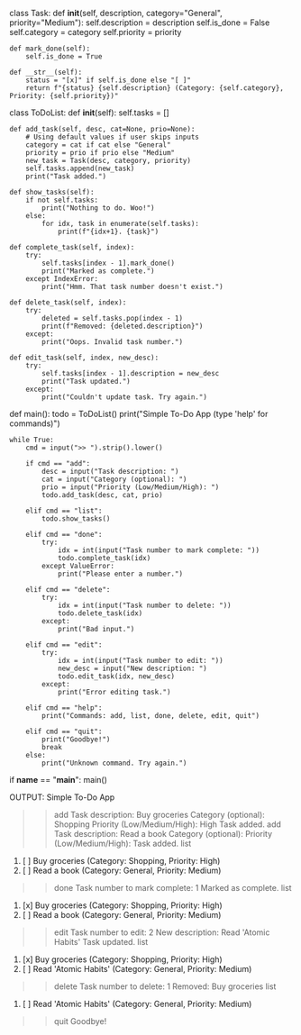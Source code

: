 class Task:
    def __init__(self, description, category="General", priority="Medium"):
        self.description = description
        self.is_done = False
        self.category = category
        self.priority = priority

    def mark_done(self):
        self.is_done = True

    def __str__(self):
        status = "[x]" if self.is_done else "[ ]"
        return f"{status} {self.description} (Category: {self.category}, Priority: {self.priority})"


class ToDoList:
    def __init__(self):
        self.tasks = []

    def add_task(self, desc, cat=None, prio=None):
        # Using default values if user skips inputs
        category = cat if cat else "General"
        priority = prio if prio else "Medium"
        new_task = Task(desc, category, priority)
        self.tasks.append(new_task)
        print("Task added.")

    def show_tasks(self):
        if not self.tasks:
            print("Nothing to do. Woo!")
        else:
            for idx, task in enumerate(self.tasks):
                print(f"{idx+1}. {task}")

    def complete_task(self, index):
        try:
            self.tasks[index - 1].mark_done()
            print("Marked as complete.")
        except IndexError:
            print("Hmm. That task number doesn't exist.")

    def delete_task(self, index):
        try:
            deleted = self.tasks.pop(index - 1)
            print(f"Removed: {deleted.description}")
        except:
            print("Oops. Invalid task number.")

    def edit_task(self, index, new_desc):
        try:
            self.tasks[index - 1].description = new_desc
            print("Task updated.")
        except:
            print("Couldn't update task. Try again.")



def main():
    todo = ToDoList()
    print("Simple To-Do App (type 'help' for commands)")

    while True:
        cmd = input(">> ").strip().lower()
        
        if cmd == "add":
            desc = input("Task description: ")
            cat = input("Category (optional): ")
            prio = input("Priority (Low/Medium/High): ")
            todo.add_task(desc, cat, prio)
        
        elif cmd == "list":
            todo.show_tasks()
        
        elif cmd == "done":
            try:
                idx = int(input("Task number to mark complete: "))
                todo.complete_task(idx)
            except ValueError:
                print("Please enter a number.")
        
        elif cmd == "delete":
            try:
                idx = int(input("Task number to delete: "))
                todo.delete_task(idx)
            except:
                print("Bad input.")
        
        elif cmd == "edit":
            try:
                idx = int(input("Task number to edit: "))
                new_desc = input("New description: ")
                todo.edit_task(idx, new_desc)
            except:
                print("Error editing task.")
        
        elif cmd == "help":
            print("Commands: add, list, done, delete, edit, quit")
        
        elif cmd == "quit":
            print("Goodbye!")
            break
        else:
            print("Unknown command. Try again.")


if __name__ == "__main__":
    main()

OUTPUT:
Simple To-Do App
>> add
Task description: Buy groceries
Category (optional): Shopping
Priority (Low/Medium/High): High
Task added.
>> add
Task description: Read a book
Category (optional): 
Priority (Low/Medium/High): 
Task added.
>> list
1. [ ] Buy groceries (Category: Shopping, Priority: High)
2. [ ] Read a book (Category: General, Priority: Medium)
>> done
Task number to mark complete: 1
Marked as complete.
>> list
1. [x] Buy groceries (Category: Shopping, Priority: High)
2. [ ] Read a book (Category: General, Priority: Medium)
>> edit
Task number to edit: 2
New description: Read 'Atomic Habits'
Task updated.
>> list
1. [x] Buy groceries (Category: Shopping, Priority: High)
2. [ ] Read 'Atomic Habits' (Category: General, Priority: Medium)
>> delete
Task number to delete: 1
Removed: Buy groceries
>> list
1. [ ] Read 'Atomic Habits' (Category: General, Priority: Medium)
>> quit
Goodbye!